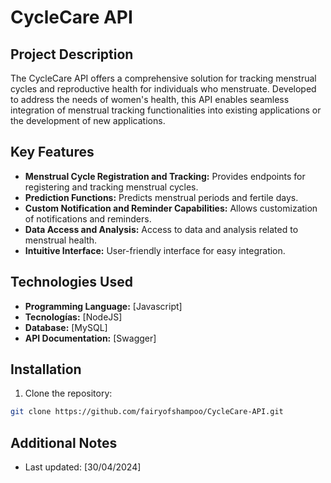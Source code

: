 # CycleCare API

## Project Description

The CycleCare API offers a comprehensive solution for tracking menstrual cycles and reproductive health for individuals who menstruate. Developed to address the needs of women's health, this API enables seamless integration of menstrual tracking functionalities into existing applications or the development of new applications.

## Key Features

- **Menstrual Cycle Registration and Tracking:** Provides endpoints for registering and tracking menstrual cycles.
- **Prediction Functions:** Predicts menstrual periods and fertile days.
- **Custom Notification and Reminder Capabilities:** Allows customization of notifications and reminders.
- **Data Access and Analysis:** Access to data and analysis related to menstrual health.
- **Intuitive Interface:** User-friendly interface for easy integration.

## Technologies Used

- **Programming Language:** [Javascript]
- **Tecnologías:** [NodeJS]
- **Database:** [MySQL]
- **API Documentation:** [Swagger]

## Installation

1. Clone the repository:

```bash
git clone https://github.com/fairyofshampoo/CycleCare-API.git
```


## Additional Notes
- Last updated: [30/04/2024]
